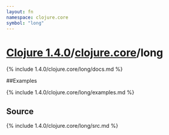 ```yaml
---
layout: fn
namespace: clojure.core
symbol: "long"
---
```


# [Clojure 1.4.0](../../)/[clojure.core](../)/long

{% include 1.4.0/clojure.core/long/docs.md %}

##Examples

{% include 1.4.0/clojure.core/long/examples.md %}
## Source
{% include 1.4.0/clojure.core/long/src.md %}

